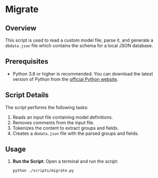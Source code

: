 # Migrate

## Overview

This script is used to read a custom model file, parse it, and generate a `dbdata.json` file which contains the schema for a local JSON database.

## Prerequisites

- Python 3.8 or higher is recommended. You can download the latest version of Python from the [official Python website](https://www.python.org/downloads/).

## Script Details

The script performs the following tasks:
1. Reads an input file containing model definitions.
2. Removes comments from the input file.
3. Tokenizes the content to extract groups and fields.
4. Creates a `dbdata.json` file with the parsed groups and fields.

## Usage

1. **Run the Script**:
   Open a terminal and run the script:
   ```bash
   python ./scripts/migrate.py
